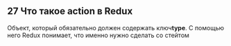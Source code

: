 ## 27 Что такое action в Redux

Объект, который обязательно должен содержать ключ ​**type**​. С помощью него Redux понимает, что именно нужно сделать со стейтом
